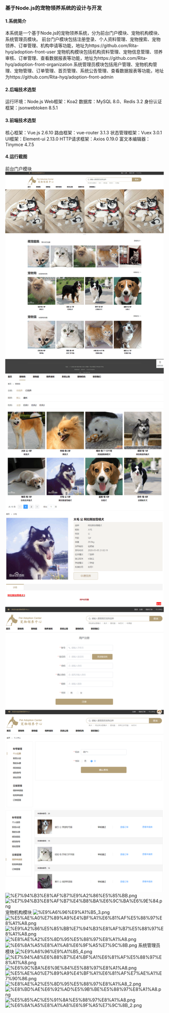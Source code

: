 ### 基于Node.js的宠物领养系统的设计与开发

#### 1.系统简介

本系统是一个基于Node.js的宠物领养系统，分为前台门户模块、宠物机构模块、系统管理员模块。
前台门户模块包括注册登录、个人资料管理、宠物搜索、宠物领养、订单管理、机构申请等功能，地址为https://github.com/Rita-hyq/adoption-front-user
宠物机构模块包括机构资料管理、宠物信息管理、领养审核、订单管理、查看数据报表等功能，地址为https://github.com/Rita-hyq/adoption-front-organization
系统管理员模块包括用户管理、宠物机构管理、宠物管理、订单管理、首页管理、系统公告管理、查看数据报表等功能，地址为https://github.com/Rita-hyq/adoption-front-admin

#### 2.后端技术选型

运行环境：Node.js
Web框架：Koa2
数据库：MySQL 8.0、Redis 3.2
身份认证框架：jsonwebtoken 8.5.1

#### 3.前端技术选型

核心框架：Vue.js 2.6.10
路由框架：vue-router 3.1.3
状态管理框架：Vuex 3.0.1
UI框架：Element-ui 2.13.0
HTTP请求框架：Axios 0.19.0
富文本编辑器：Tinymce 4.7.5

#### 4.运行截图

前台门户模块
![2e7d8012ad3df20b250512cea61b5dac.png](README_files/2e7d8012ad3df20b250512cea61b5dac.png)
![f332bfb11c46d9f765c906022a3c9f47.png](README_files/f332bfb11c46d9f765c906022a3c9f47.png)
![500c54fa31594e1a03dc035bfde7e88b.png](README_files/500c54fa31594e1a03dc035bfde7e88b.png)
![76306f302e9657d4699de9f81db6d7fd.png](README_files/76306f302e9657d4699de9f81db6d7fd.png)
![1652953.png](README_files/1652953.png)
![1691203.png](README_files/1691203.png)
![%E7%94%B3%E8%AF%B7%E9%A2%86%E5%85%BB.png](file:///E:/%E4%B8%BA%E7%9F%A5%E7%AC%94%E8%AE%B0/temp/d283209b-2c1e-40ba-917c-1468020e9d35/128/index_files/%E7%94%B3%E8%AF%B7%E9%A2%86%E5%85%BB.png)
![%E7%94%B3%E8%AF%B7%E4%B8%BA%E6%9C%BA%E6%9E%84.png](file:///E:/%E4%B8%BA%E7%9F%A5%E7%AC%94%E8%AE%B0/temp/d283209b-2c1e-40ba-917c-1468020e9d35/128/index_files/%E7%94%B3%E8%AF%B7%E4%B8%BA%E6%9C%BA%E6%9E%84.png)
宠物机构模块
![%E9%A6%96%E9%A1%B5_3.png](file:///E:/%E4%B8%BA%E7%9F%A5%E7%AC%94%E8%AE%B0/temp/d283209b-2c1e-40ba-917c-1468020e9d35/128/index_files/%E9%A6%96%E9%A1%B5_3.png)
![%E5%AE%A0%E7%89%A9%E4%BF%A1%E6%81%AF%E5%88%97%E8%A1%A8.png](file:///E:/%E4%B8%BA%E7%9F%A5%E7%AC%94%E8%AE%B0/temp/d283209b-2c1e-40ba-917c-1468020e9d35/128/index_files/%E5%AE%A0%E7%89%A9%E4%BF%A1%E6%81%AF%E5%88%97%E8%A1%A8.png)
![%E9%A2%86%E5%85%BB%E7%94%B3%E8%AF%B7%E5%88%97%E8%A1%A8.png](file:///E:/%E4%B8%BA%E7%9F%A5%E7%AC%94%E8%AE%B0/temp/d283209b-2c1e-40ba-917c-1468020e9d35/128/index_files/%E9%A2%86%E5%85%BB%E7%94%B3%E8%AF%B7%E5%88%97%E8%A1%A8.png)
![%E8%AE%A2%E5%8D%95%E5%88%97%E8%A1%A8.png](file:///E:/%E4%B8%BA%E7%9F%A5%E7%AC%94%E8%AE%B0/temp/d283209b-2c1e-40ba-917c-1468020e9d35/128/index_files/%E8%AE%A2%E5%8D%95%E5%88%97%E8%A1%A8.png)
![%E6%8A%A5%E8%A1%A8%E6%9F%A5%E7%9C%8B.png](file:///E:/%E4%B8%BA%E7%9F%A5%E7%AC%94%E8%AE%B0/temp/d283209b-2c1e-40ba-917c-1468020e9d35/128/index_files/%E6%8A%A5%E8%A1%A8%E6%9F%A5%E7%9C%8B.png)
系统管理员模块
![%E9%A6%96%E9%A1%B5_4.png](file:///E:/%E4%B8%BA%E7%9F%A5%E7%AC%94%E8%AE%B0/temp/d283209b-2c1e-40ba-917c-1468020e9d35/128/index_files/%E9%A6%96%E9%A1%B5_4.png)
![%E7%94%A8%E6%88%B7%E4%BF%A1%E6%81%AF%E5%88%97%E8%A1%A8.png](file:///E:/%E4%B8%BA%E7%9F%A5%E7%AC%94%E8%AE%B0/temp/d283209b-2c1e-40ba-917c-1468020e9d35/128/index_files/%E7%94%A8%E6%88%B7%E4%BF%A1%E6%81%AF%E5%88%97%E8%A1%A8.png)
![%E6%9C%BA%E6%9E%84%E5%88%97%E8%A1%A8.png](file:///E:/%E4%B8%BA%E7%9F%A5%E7%AC%94%E8%AE%B0/temp/d283209b-2c1e-40ba-917c-1468020e9d35/128/index_files/%E6%9C%BA%E6%9E%84%E5%88%97%E8%A1%A8.png)
![%E5%AE%A0%E7%89%A9%E4%BF%A1%E6%81%AF%E7%AE%A1%E7%90%86.png](file:///E:/%E4%B8%BA%E7%9F%A5%E7%AC%94%E8%AE%B0/temp/d283209b-2c1e-40ba-917c-1468020e9d35/128/index_files/%E5%AE%A0%E7%89%A9%E4%BF%A1%E6%81%AF%E7%AE%A1%E7%90%86.png)
![%E8%AE%A2%E5%8D%95%E5%88%97%E8%A1%A8_2.png](file:///E:/%E4%B8%BA%E7%9F%A5%E7%AC%94%E8%AE%B0/temp/d283209b-2c1e-40ba-917c-1468020e9d35/128/index_files/%E8%AE%A2%E5%8D%95%E5%88%97%E8%A1%A8_2.png)
![%E8%BD%AE%E6%92%AD%E5%9B%BE%E5%88%97%E8%A1%A8.png](file:///E:/%E4%B8%BA%E7%9F%A5%E7%AC%94%E8%AE%B0/temp/d283209b-2c1e-40ba-917c-1468020e9d35/128/index_files/%E8%BD%AE%E6%92%AD%E5%9B%BE%E5%88%97%E8%A1%A8.png)
![%E5%85%AC%E5%91%8A%E5%88%97%E8%A1%A8.png](file:///E:/%E4%B8%BA%E7%9F%A5%E7%AC%94%E8%AE%B0/temp/d283209b-2c1e-40ba-917c-1468020e9d35/128/index_files/%E5%85%AC%E5%91%8A%E5%88%97%E8%A1%A8.png)
![%E6%8A%A5%E8%A1%A8%E6%9F%A5%E7%9C%8B_2.png](file:///E:/%E4%B8%BA%E7%9F%A5%E7%AC%94%E8%AE%B0/temp/d283209b-2c1e-40ba-917c-1468020e9d35/128/index_files/%E6%8A%A5%E8%A1%A8%E6%9F%A5%E7%9C%8B_2.png)
